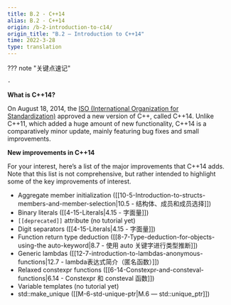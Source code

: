 ```yaml
---
title: B.2 - C++14
alias: B.2 - C++14
origin: /b-2-introduction-to-c14/
origin_title: "B.2 — Introduction to C++14"
time: 2022-3-28
type: translation
---
```



??? note "关键点速记"
	
	- 

**What is C++14?**

On August 18, 2014, the [ISO (International Organization for Standardization)](https://www.iso.org/home.html) approved a new version of C++, called C++14. Unlike C++11, which added a huge amount of new functionality, C++14 is a comparatively minor update, mainly featuring bug fixes and small improvements.

**New improvements in C++14**

For your interest, here’s a list of the major improvements that C++14 adds. Note that this list is not comprehensive, but rather intended to highlight some of the key improvements of interest.

-   Aggregate member initialization ([[10-5-Introduction-to-structs-members-and-member-selection|10.5 - 结构体、成员和成员选择]])
-   Binary literals ([[4-15-Literals|4.15 - 字面量]])
-   `[[deprecated]]` attribute (no tutorial yet)
-   Digit separators ([[4-15-Literals|4.15 - 字面量]])
-   Function return type deduction ([[8-7-Type-deduction-for-objects-using-the auto-keyword|8.7 - 使用 auto 关键字进行类型推断]])
-   Generic lambdas ([[12-7-introduction-to-lambdas-anonymous-functions|12.7 - lambda表达式简介（匿名函数）]])
-   Relaxed constexpr functions ([[6-14-Constexpr-and-consteval-functions|6.14 - Constexpr 和 consteval 函数]])
-   Variable templates (no tutorial yet)
-   std::make_unique ([[M-6-std-unique-ptr|M.6 — std::unique_ptr]])

